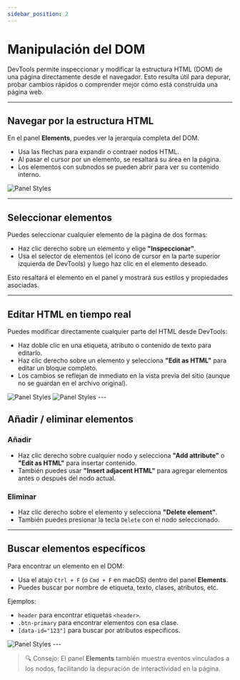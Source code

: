 ```yaml
---
sidebar_position: 2
---
```


# Manipulación del DOM

DevTools permite inspeccionar y modificar la estructura HTML (DOM) de una página directamente desde el navegador. Esto resulta útil para depurar, probar cambios rápidos o comprender mejor cómo está construida una página web.

---

## Navegar por la estructura HTML

En el panel **Elements**, puedes ver la jerarquía completa del DOM.

- Usa las flechas para expandir o contraer nodos HTML.
- Al pasar el cursor por un elemento, se resaltará su área en la página.
- Los elementos con subnodos se pueden abrir para ver su contenido interno.

<img src="/img/estructura.png" alt="Panel Styles" className="custom-img" />

---

## Seleccionar elementos

Puedes seleccionar cualquier elemento de la página de dos formas:

- Haz clic derecho sobre un elemento y elige **"Inspeccionar"**.
- Usa el selector de elementos (el ícono de cursor en la parte superior izquierda de DevTools) y luego haz clic en el elemento deseado.

Esto resaltará el elemento en el panel y mostrará sus estilos y propiedades asociadas.

---

## Editar HTML en tiempo real

Puedes modificar directamente cualquier parte del HTML desde DevTools:

- Haz doble clic en una etiqueta, atributo o contenido de texto para editarlo.
- Haz clic derecho sobre un elemento y selecciona **"Edit as HTML"** para editar un bloque completo.
- Los cambios se reflejan de inmediato en la vista previa del sitio (aunque no se guardan en el archivo original).

<img src="/img/cr.png" alt="Panel Styles" className="custom-img" />
<img src="/img/chorme.png" alt="Panel Styles" className="custom-img" />
---

## Añadir / eliminar elementos

### Añadir
- Haz clic derecho sobre cualquier nodo y selecciona **"Add attribute"** o **"Edit as HTML"** para insertar contenido.
- También puedes usar **"Insert adjacent HTML"** para agregar elementos antes o después del nodo actual.

### Eliminar
- Haz clic derecho sobre el elemento y selecciona **"Delete element"**.
- También puedes presionar la tecla `Delete` con el nodo seleccionado.

---

## Buscar elementos específicos

Para encontrar un elemento en el DOM:

- Usa el atajo `Ctrl + F` (o `Cmd + F` en macOS) dentro del panel **Elements**.
- Puedes buscar por nombre de etiqueta, texto, clases, atributos, etc.

Ejemplos:
- `header` para encontrar etiquetas `<header>`.
- `.btn-primary` para encontrar elementos con esa clase.
- `[data-id="123"]` para buscar por atributos específicos.

<img src="/img/buscar.png" alt="Panel Styles" className="custom-img" />
---

> 🔍 Consejo: El panel **Elements** también muestra eventos vinculados a los nodos, facilitando la depuración de interactividad en la página.
